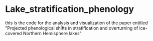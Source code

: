 # Lake_stratification_phenology
this is the code for the analysis and visualization of the paper entitled "Projected phenological shifts in stratification and overturning of ice-covered Northern Hemisphere lakes"
